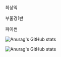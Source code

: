 최상익

부울경1반

파이썬

![Anurag's GitHub stats](https://github-readme-stats.vercel.app/api?username=csi9876&show_icons=true&theme=radical)

![Anurag's GitHub stats](https://github-readme-stats.vercel.app/api?username=csi9876&show_icons=true&theme=radical)


